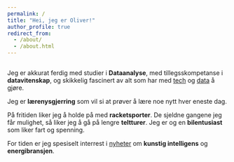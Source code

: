 ```yaml
---
permalink: /
title: "Hei, jeg er Oliver!"
author_profile: true
redirect_from: 
  - /about/
  - /about.html
---
```


## 

Jeg er akkurat ferdig med studier i **Dataanalyse**, med tillegsskompetanse i **datavitenskap**, og skikkelig fascinert av alt som har med <ins>tech</ins> og <ins>data</ins> å gjøre. 

Jeg er **lærenysgjerring** som vil si at prøver å lære noe nytt hver eneste dag. 

På fritiden liker jeg å holde på med **racketsporter**. De sjeldne gangene jeg får mulighet, så liker jeg å gå på lengre **teltturer**. Jeg er og en **bilentusiast** som liker fart og spenning.

For tiden er jeg spesiselt interrest i <ins>nyheter</ins> om **kunstig intelligens** og **energibransjen**.